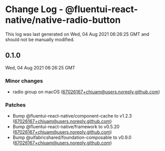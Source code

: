 # Change Log - @fluentui-react-native/native-radio-button

This log was last generated on Wed, 04 Aug 2021 06:26:25 GMT and should not be manually modified.

<!-- Start content -->

## 0.1.0

Wed, 04 Aug 2021 06:26:25 GMT

### Minor changes

- radio group on macOS (67026167+chiuam@users.noreply.github.com)

### Patches

- Bump @fluentui-react-native/component-cache to v1.2.3 (67026167+chiuam@users.noreply.github.com)
- Bump @fluentui-react-native/framework to v0.5.20 (67026167+chiuam@users.noreply.github.com)
- Bump @uifabricshared/foundation-composable to v0.9.0 (67026167+chiuam@users.noreply.github.com)
